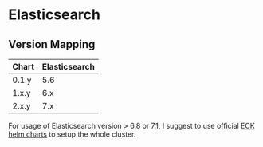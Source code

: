 # Elasticsearch

## Version Mapping

| Chart | Elasticsearch |
| ----- | ------------- |
| 0.1.y | 5.6           |
| 1.x.y | 6.x           |
| 2.x.y | 7.x           |

For usage of Elasticsearch version > 6.8 or 7.1, I suggest to use official [ECK helm charts](https://www.elastic.co/guide/en/cloud-on-k8s/current/k8s-install-helm.html) to setup the whole cluster.
